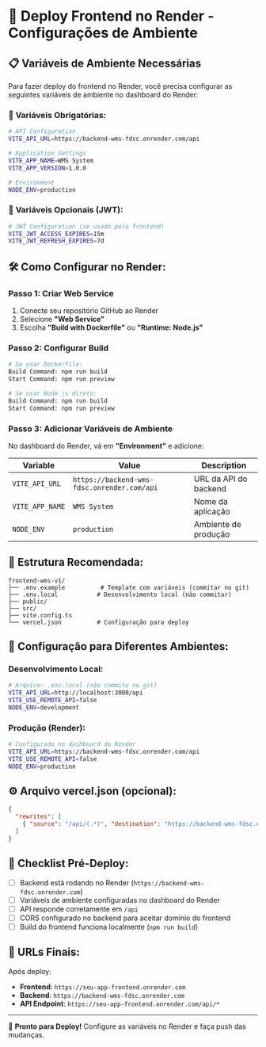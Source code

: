 # 🚀 Deploy Frontend no Render - Configurações de Ambiente

## 📋 Variáveis de Ambiente Necessárias

Para fazer deploy do frontend no Render, você precisa configurar as seguintes variáveis de ambiente no dashboard do Render:

### 🔗 **Variáveis Obrigatórias:**

```bash
# API Configuration
VITE_API_URL=https://backend-wms-fdsc.onrender.com/api

# Application Settings
VITE_APP_NAME=WMS System
VITE_APP_VERSION=1.0.0

# Environment
NODE_ENV=production
```

### 🔐 **Variáveis Opcionais (JWT):**

```bash
# JWT Configuration (se usado pelo frontend)
VITE_JWT_ACCESS_EXPIRES=15m
VITE_JWT_REFRESH_EXPIRES=7d
```

## 🛠️ **Como Configurar no Render:**

### **Passo 1: Criar Web Service**
1. Conecte seu repositório GitHub ao Render
2. Selecione **"Web Service"**
3. Escolha **"Build with Dockerfile"** ou **"Runtime: Node.js"**

### **Passo 2: Configurar Build**
```bash
# Se usar Dockerfile:
Build Command: npm run build
Start Command: npm run preview

# Se usar Node.js direto:
Build Command: npm run build
Start Command: npm run preview
```

### **Passo 3: Adicionar Variáveis de Ambiente**
No dashboard do Render, vá em **"Environment"** e adicione:

| Variable | Value | Description |
|----------|-------|-------------|
| `VITE_API_URL` | `https://backend-wms-fdsc.onrender.com/api` | URL da API do backend |
| `VITE_APP_NAME` | `WMS System` | Nome da aplicação |
| `NODE_ENV` | `production` | Ambiente de produção |

## 📁 **Estrutura Recomendada:**

```
frontend-wms-v1/
├── .env.example          # Template com variáveis (commitar no git)
├── .env.local           # Desenvolvimento local (não commitar)
├── public/
├── src/
├── vite.config.ts
└── vercel.json          # Configuração para deploy
```

## 🔧 **Configuração para Diferentes Ambientes:**

### **Desenvolvimento Local:**
```bash
# Arquivo: .env.local (não commite no git)
VITE_API_URL=http://localhost:3000/api
VITE_USE_REMOTE_API=false
NODE_ENV=development
```

### **Produção (Render):**
```bash
# Configurado no dashboard do Render
VITE_API_URL=https://backend-wms-fdsc.onrender.com/api
VITE_USE_REMOTE_API=false
NODE_ENV=production
```

## ⚙️ **Arquivo vercel.json (opcional):**

```json
{
  "rewrites": [
    { "source": "/api/(.*)", "destination": "https://backend-wms-fdsc.onrender.com/api/$1" }
  ]
}
```

## 🚨 **Checklist Pré-Deploy:**

- [ ] Backend está rodando no Render (`https://backend-wms-fdsc.onrender.com`)
- [ ] Variáveis de ambiente configuradas no dashboard do Render
- [ ] API responde corretamente em `/api`
- [ ] CORS configurado no backend para aceitar domínio do frontend
- [ ] Build do frontend funciona localmente (`npm run build`)

## 🔗 **URLs Finais:**

Após deploy:
- **Frontend**: `https://seu-app-frontend.onrender.com`
- **Backend**: `https://backend-wms-fdsc.onrender.com`
- **API Endpoint**: `https://seu-app-frontend.onrender.com/api/*`

---

🎉 **Pronto para Deploy!** Configure as variáveis no Render e faça push das mudanças.
